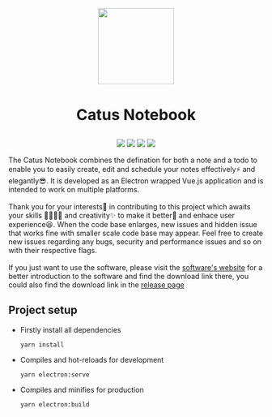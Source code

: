 <p align="center"><img  src="https://pic.imgdb.cn/item/615c2a6a2ab3f51d91660c73.png" height="150" width="150">
<h3 align="center" style="font-size:30px;"><strong>Catus Notebook</strong></h3>
</p>
<p align="center">
	<a href="https://app.travis-ci.com/github/FortyIX/catus-notebook"><img src="https://app.travis-ci.com/FortyIX/catus-notebook.svg?branch=master"></a>
	<a href="https://github.com/FortyIX/catus-notebook/blob/master/LICENSE"><img src="https://img.shields.io/badge/License-MPL--2.0-red"></a>
	<a href="https://github.com/FortyIX/catus-notebook/releases"><img src="https://img.shields.io/badge/Release-No release yet-informational"></a>
	<a href="https://github.com/FortyIX/catus-notebook/find/master"><img src="https://img.shields.io/github/languages/code-size/FortyIX/catus-notebook?logo=github"></a>
	
</p>
The Catus Notebook combines the defination for both a note and a todo to enable you to easily create, edit and schedule your notes effectively⚡ and elegantly😎. It is developed as an Electron wrapped Vue.js application and is intended to work on multiple platforms. <br/><br/>
Thank you for your interests🎉 in contributing to this project which awaits your skills 👨‍💻👩‍💻 and creativity✨ to make it better💍 and enhace user experience😆. When the code base enlarges, new issues and hidden issue that works fine with smaller scale code base may appear. Feel free to create new issues regarding any bugs, security and performance issues and so on with their respective flags. <br/><br/>
If you just want to use the software, please visit the <a href="https://catus-notebook.vercel.app">software's website</a> for a better introduction to the software and find the download link there, you could also find the download link in the  <a href="https://github.com/FortyIX/catus-notebook/releases">release page</a>  
<h2></h2>


## Project setup

- Firstly install all dependencies

	```shell
	yarn install
	```

- Compiles and hot-reloads for development

	```shell
	yarn electron:serve
	```

- Compiles and minifies for production

	```shell
	yarn electron:build
	```



